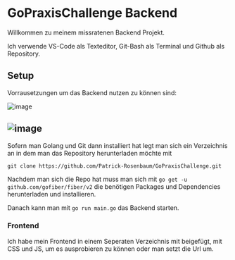 # GoPraxisChallenge Backend

Willkommen zu meinem missratenen Backend Projekt.

Ich verwende VS-Code als Texteditor, Git-Bash als Terminal und Github als Repository.

## Setup
Vorrausetzungen um das Backend nutzen zu können sind:

![image](https://user-images.githubusercontent.com/109273337/189079461-fe440a63-f400-4294-a151-3677d5c2854b.png)

![image](https://user-images.githubusercontent.com/109273337/189079756-e30125c3-b033-4868-a910-a34a7862a675.png)
----------------------------------------------------------------------------------------------------------------

Sofern man Golang und Git dann installiert hat legt man sich ein Verzeichnis an in dem man das Repository herunterladen möchte mit

`git clone https://github.com/Patrick-Rosenbaum/GoPraxisChallenge.git`

Nachdem man sich die Repo hat muss man sich mit `go get -u github.com/gofiber/fiber/v2` die benötigen Packages und Dependencies herunterladen und installieren.

Danach kann man mit `go run main.go` das Backend starten.

### Frontend

Ich habe mein Frontend in einem Seperaten Verzeichnis mit beigefügt, mit CSS und JS, um es ausprobieren zu können oder man setzt die Url um.
